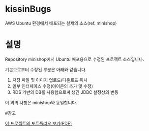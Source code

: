 # kissinBugs
AWS Ubuntu 환경에서 배포되는 실제의 소스(ref. minishop)

# 설명
Repository minishop에서 Ubuntu 배포용으로 수정된 프로젝트 소스입니다. 

기본으로부터 수정된 부분은 아래와 같습니다.
  1) 저장 파일 및 이미지 업로드/다운로드 위치
  2) 일부 인터페이스 수정(아이콘의 추가 및 수정)
  3) RDS 기반의 DB를 사용함으로써 생긴 JDBC 설정상의 변동
  
 이 외의 사항은 minishop와 동일합니다.
 
 #참고
 
 <a href="https://drive.google.com/open?id=1bVtb1gcBwpEog5nc6S6RN-KChqqy4BDr">이 프로젝트의 포트폴리오 보기(PDF)</a>
